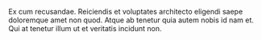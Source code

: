 Ex cum recusandae. Reiciendis et voluptates architecto eligendi saepe doloremque amet non quod. Atque ab tenetur quia autem nobis id nam et. Qui at tenetur illum ut et veritatis incidunt non.